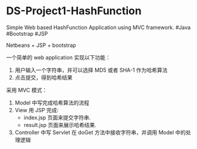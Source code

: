 # DS-Project1-HashFunction

Simple Web based HashFunction Application using MVC framework.  #Java #Bootstrap #JSP

Netbeans + JSP + bootstrap

一个简单的 web application 实现以下功能：

1. 用户输入一个字符串，并可以选择 MD5 或者 SHA-1 作为哈希算法  
2. 点击提交，得到哈希结果 

采用 MVC 模式：

1. Model 中写完成哈希算法的流程
2. View 用 JSP 完成: 
    - index.jsp 页面来提交字符串. 
    - result.jsp 页面来展示哈希结果. 
3. Controller 中写 Servlet
    在 doGet 方法中接收字符串，并调用 Model 中的处理逻辑<br>
